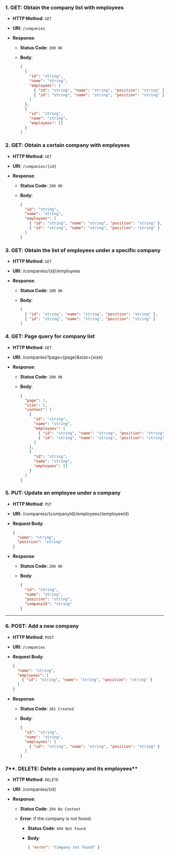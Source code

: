 ### **1. GET: Obtain the company list with employees**

- **HTTP Method**: `GET`

- **URI**: `/companies`

- **Response**:

  - **Status Code**: `200 OK`

  - **Body**:

    ```Json
    [
      {
        "id": "string",
        "name": "string",
        "employees": [
          { "id": "string", "name": "string", "position": "string" },
          { "id": "string", "name": "string", "position": "string" }
        ]
      },
      {
        "id": "string",
        "name": "string",
        "employees": []
      }
    ]
    ```



### **2. GET: Obtain a certain company with employees**

- **HTTP Method**: `GET`

- **URI**: `/companies/{id}`

- **Response**:

  - **Status Code**: `200 OK`

  - **Body**:

    ```json
    {
      "id": "string",
      "name": "string",
      "employees": [
        { "id": "string", "name": "string", "position": "string" },
        { "id": "string", "name": "string", "position": "string" }
      ]
    }
    ```



### **3. GET: Obtain the list of employees under a specific company**

- **HTTP Method**: `GET`

- **URI**: /companies/{id}/employees

- **Response**:

  - **Status Code**: `200 OK`

  - **Body**:

    ```json
    [
      { "id": "string", "name": "string", "position": "string" },
      { "id": "string", "name": "string", "position": "string" }
    ]
    ```



### **4. GET: Page query for company list**

- **HTTP Method**: `GET`

- **URI**: /companies?page={page}&size={size}

- **Response**:

  - **Status Code**: `200 OK`

  - **Body**:

    ```json
    {
      "page": 1,
      "size": 5,
      "content": [
        {
          "id": "string",
          "name": "string",
          "employees": [
            { "id": "string", "name": "string", "position": "string" },
            { "id": "string", "name": "string", "position": "string" }
          ]
        },
        {
          "id": "string",
          "name": "string",
          "employees": []
        }
      ]
    }
    ```





### **5. PUT: Update an employee under a company**

- **HTTP Method**: `PUT`

- **URI**: /companies/{companyId}/employees/{employeeId}

- **Request Body**:

  ```json
  {
    "name": "string",
    "position": "string"
  }
  ```

- **Response**:

  - **Status Code**: `200 OK`

  - **Body**:

    ```json
    {
      "id": "string",
      "name": "string",
      "position": "string",
      "companyId": "string"
    }
    ```



------

### **6. POST: Add a new company**

- **HTTP Method**: `POST`

- **URI**: `/companies`

- **Request Body**:

  ```json
  {
    "name": "string",
    "employees": [
      { "id": "string", "name": "string", "position": "string" }
    ]
  }
  ```

- **Response**:

  - **Status Code**: `201 Created`

  - **Body**:

    ```json
    {
      "id": "string",
      "name": "string",
      "employees": [
        { "id": "string", "name": "string", "position": "string" }
      ]
    }
    ```



### 7**. DELETE: Delete a company and its employees**

- **HTTP Method**: `DELETE`

- **URI**: /companies/{id}

- **Response**:

  - **Status Code**: `204 No Content` 

  - **Error**: If the company is not found:

    - **Status Code**: `404 Not Found`

    - **Body**:

      ```json
      { "error": "Company not found" }
      ```